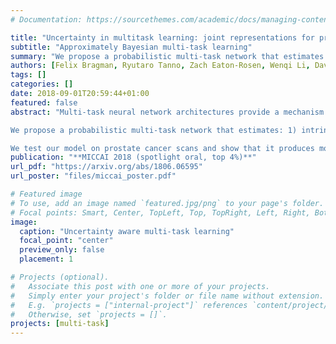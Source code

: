 ```yaml
---
# Documentation: https://sourcethemes.com/academic/docs/managing-content/

title: "Uncertainty in multitask learning: joint representations for probabilistic MR-only radiotherapy planning"
subtitle: "Approximately Bayesian multi-task learning"
summary: "We propose a probabilistic multi-task network that estimates: 1) intrinsic uncertainty through a heteroscedastic noise model for spatially-adaptive task loss weighting and 2) parameter uncertainty through approximate Bayesian inference. This allows sampling of multiple segmentations and synCTs that share their network representation."
authors: [Felix Bragman, Ryutaro Tanno, Zach Eaton-Rosen, Wenqi Li, David J. Hawkes, Sebastien Ourselin, Daniel C. Alexander, Jamie McClelland, M. Jorge Cardoso]
tags: []
categories: []
date: 2018-09-01T20:59:44+01:00
featured: false
abstract: "Multi-task neural network architectures provide a mechanism that jointly integrates information from distinct sources. It is ideal in the context of MR-only radiotherapy planning as it can jointly regress a synthetic CT (synCT) scan and segment organs-at-risk (OAR) from MRI. \n

We propose a probabilistic multi-task network that estimates: 1) intrinsic uncertainty through a heteroscedastic noise model for spatially-adaptive task loss weighting and 2) parameter uncertainty through approximate Bayesian inference. This allows sampling of multiple segmentations and synCTs that share their network representation. \n

We test our model on prostate cancer scans and show that it produces more accurate and consistent synCTs with a better estimation in the variance of the errors, state of the art results in OAR segmentation and a methodology for quality assurance in radiotherapy treatment planning. "
publication: "**MICCAI 2018 (spotlight oral, top 4%)**"
url_pdf: "https://arxiv.org/abs/1806.06595"
url_poster: "files/miccai_poster.pdf"

# Featured image
# To use, add an image named `featured.jpg/png` to your page's folder.
# Focal points: Smart, Center, TopLeft, Top, TopRight, Left, Right, BottomLeft, Bottom, BottomRight.
image:
  caption: "Uncertainty aware multi-task learning"
  focal_point: "center"
  preview_only: false
  placement: 1

# Projects (optional).
#   Associate this post with one or more of your projects.
#   Simply enter your project's folder or file name without extension.
#   E.g. `projects = ["internal-project"]` references `content/project/deep-learning/index.md`.
#   Otherwise, set `projects = []`.
projects: [multi-task]
---
```

